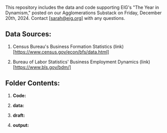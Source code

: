This repository includes the data and code supporting EIG's "The Year in Dynamism," posted on our Agglomerations Substack on Friday, December 20th, 2024. Contact [sarah@eig.org] with any questions.


## Data Sources:

1. Census Bureau's Business Formation Statistics (link)[https://www.census.gov/econ/bfs/data.html]

2. Bureau of Labor Statistics' Business Employment Dynamics (link)[https://www.bls.gov/bdm/]

## Folder Contents:

1. <b>Code: </b>

2. <b>data: </b>

3. <b>draft: </b>

4. <b>output: </b>
